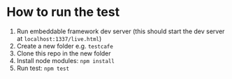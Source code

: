 # How to run the test

1. Run embeddable framework dev server (this should start the dev server at `localhost:1337/live.html`)
1. Create a new folder e.g. `testcafe`
1. Clone this repo in the new folder
1. Install node modules: `npm install`
1. Run test: `npm test`